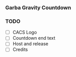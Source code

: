 ### Garba Gravity Countdown

### TODO

- [ ] CACS Logo
- [ ] Countdown end text
- [ ] Host and release
- [ ] Credits
